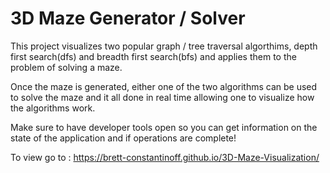 # 3D Maze Generator / Solver

This project visualizes two popular graph / tree traversal algorthims, depth first search(dfs) and breadth first search(bfs) and applies them to the problem of solving a maze.

Once the maze is generated, either one of the two algorithms can be used to solve the maze and it all done in real time allowing one to visualize how the algorithms work.

Make sure to have developer tools open so you can get information on the state of the application and if operations are complete!

To view go to : https://brett-constantinoff.github.io/3D-Maze-Visualization/
